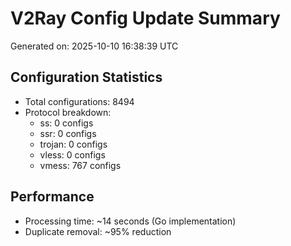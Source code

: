# V2Ray Config Update Summary
Generated on: 2025-10-10 16:38:39 UTC

## Configuration Statistics
- Total configurations: 8494
- Protocol breakdown:
  - ss: 0 configs
  - ssr: 0 configs
  - trojan: 0 configs
  - vless: 0 configs
  - vmess: 767 configs

## Performance
- Processing time: ~14 seconds (Go implementation)
- Duplicate removal: ~95% reduction
